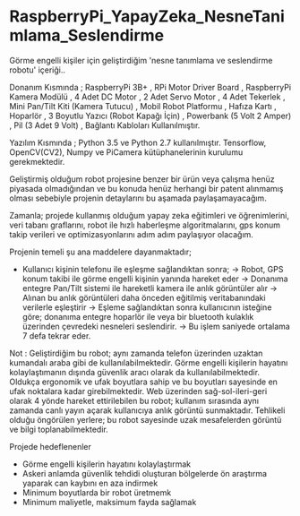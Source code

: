 # RaspberryPi_YapayZeka_NesneTanimlama_Seslendirme

Görme engelli kişiler için geliştirdiğim 'nesne tanımlama ve seslendirme robotu' içeriği..

Donanım Kısmında ; RaspberryPi 3B+ , RPi Motor Driver Board , RaspberryPi Kamera Modülü ,
4 Adet DC Motor , 2 Adet Servo Motor ,  4 Adet Tekerlek , Mini Pan/Tilt Kiti (Kamera Tutucu) ,
Mobil Robot Platformu , Hafıza Kartı , Hoparlör , 3 Boyutlu Yazıcı (Robot Kapağı İçin) ,
Powerbank (5 Volt 2 Amper) , Pil (3 Adet 9 Volt) , Bağlantı Kabloları Kullanılmıştır.

Yazılım Kısmında ; Python 3.5 ve Python 2.7 kullanılmıştır. Tensorflow, OpenCV(CV2), Numpy ve
PiCamera kütüphanelerinin kurulumu gerekmektedir.

Geliştirmiş olduğum robot projesine benzer bir ürün veya çalışma henüz piyasada olmadığından ve
bu konuda henüz herhangi bir patent alınmamış olması sebebiyle projenin detaylarını bu aşamada
paylaşamayacağım.

Zamanla; projede kullanmış olduğum yapay zeka eğitimleri ve öğrenimlerini, veri tabanı graflarını,
robot ile hızlı haberleşme algoritmalarını, gps konum takip verileri ve optimizasyonlarını adım adım
paylaşıyor olacağım.

Projenin temeli şu ana maddelere dayanmaktadır;
- Kullanıcı kişinin telefonu ile eşleşme sağlandıktan sonra;
    -> Robot, GPS konum takibi ile görme engelli kişinin yanında hareket eder
    -> Donanıma entegre Pan/Tilt sistemi ile hareketli kamera ile anlık görüntüler alır
    -> Alınan bu anlık görüntüleri daha önceden eğitilmiş veritabanındaki verilerle eşleştirir
    -> Eşleme sağlandıktan sonra kullanıcının isteğine göre; donanıma entegre hoparlör ile veya bir bluetooth
       kulaklık üzerinden çevredeki nesneleri seslendirir.
    -> Bu işlem saniyede ortalama 7 defa tekrar eder.

Not : Geliştirdiğim bu robot; aynı zamanda telefon üzerinden uzaktan kumandalı araba gibi de kullanılabilmektedir.
Görme engelli kişilerin hayatını kolaylaştımanın dışında güvenlik aracı olarak da kullanılabilmektedir.
Oldukça ergonomik ve ufak boyutlara sahip ve bu boyutları sayesinde en ufak noktalara kadar girebilmektedir.
Web üzerinden sağ-sol-ileri-geri olarak 4 yönde hareket ettirilebilen bu robot; kullanım sırasında aynı zamanda
canlı yayın açarak kullanıcıya anlık görüntü sunmaktadır. Tehlikeli olduğu öngörülen yerlere; bu robot sayesinde
uzak mesafelerden görüntü ve bilgi toplanabilmektedir.

Projede hedeflenenler
- Görme engelli kişilerin hayatını kolaylaştırmak
- Askeri anlamda güvenlik tehdidi oluşturan bölgelerde ön araştırma yaparak can kaybını en aza indirmek
- Minimum boyutlarda bir robot üretmemk
- Minimum maliyetle, maksimum fayda sağlamak
